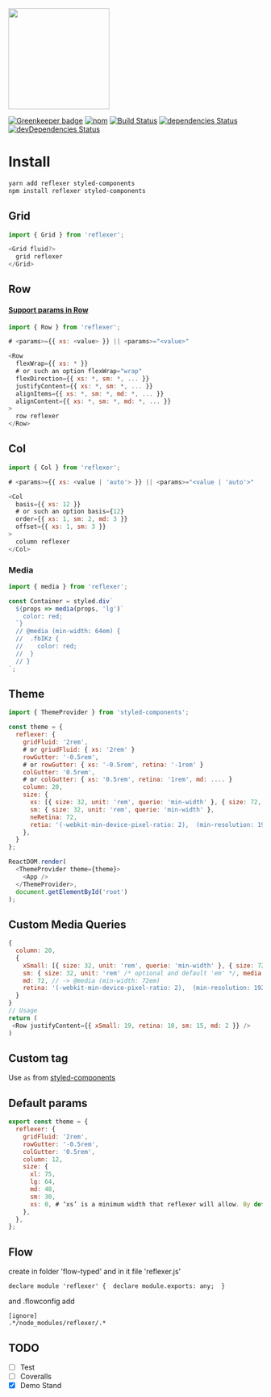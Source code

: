 <img src="https://user-images.githubusercontent.com/9702154/44400365-89f1e480-a553-11e8-9c02-09cb2c28b754.png" width="200" />

[![Greenkeeper badge](https://badges.greenkeeper.io/stk-dmitry/reflexer.svg)](https://greenkeeper.io/)
[![npm](https://img.shields.io/npm/v/reflexer.svg)](https://www.npmjs.com/package/reflexer)
[![Build Status](https://travis-ci.org/stk-dmitry/reflexer.svg?branch=master)](https://travis-ci.org/stk-dmitry/reflexer)
[![dependencies Status](https://david-dm.org/stk-dmitry/reflexer/status.svg)](https://david-dm.org/stk-dmitry/reflexer)
[![devDependencies Status](https://david-dm.org/stk-dmitry/reflexer/dev-status.svg)](https://david-dm.org/stk-dmitry/reflexer?type=dev)

# Install
```sh
yarn add reflexer styled-components
npm install reflexer styled-components
```

## Grid
```js
import { Grid } from 'reflexer';

<Grid fluid?>
  grid reflexer
</Grid>
```

## Row
#### [Support params in Row](https://github.com/stk-dmitry/reflexer/blob/master/src/Row/const.js)

```js
import { Row } from 'reflexer';

# <params>={{ xs: <value> }} || <params>="<value>"

<Row
  flexWrap={{ xs: * }}
  # or such an option flexWrap="wrap"
  flexDirection={{ xs: *, sm: *, ... }}
  justifyContent={{ xs: *, sm: *, ... }}
  alignItems={{ xs: *, sm: *, md: *, ... }}
  alignContent={{ xs: *, sm: *, md: *, ... }}
>
  row reflexer
</Row>
```

## Col
```js
import { Col } from 'reflexer';

# <params>={{ xs: <value | 'auto'> }} || <params>="<value | 'auto'>"

<Col
  basis={{ xs: 12 }}
  # or such an option basis={12}
  order={{ xs: 1, sm: 2, md: 3 }}
  offset={{ xs: 1, sm: 3 }}
>
  column reflexer
</Col>
```

### Media
```js
import { media } from 'reflexer';

const Container = styled.div`
  ${props => media(props, 'lg')`
    color: red;
  `}
  // @media (min-width: 64em) {
  //  .fbIKz {
  //    color: red;
  //  }
  // }
`;
```

## Theme
```js
import { ThemeProvider } from 'styled-components';

const theme = {
  reflexer: {
    gridFluid: '2rem',
    # or griudFluid: { xs: '2rem' }
    rowGutter: '-0.5rem',
    # or rowGutter: { xs: '-0.5rem', retina: '-1rem' }
    colGutter: '0.5rem',
    # or colGutter: { xs: '0.5rem', retina: '1rem', md: .... }
    column: 20,
    size: {
      xs: [{ size: 32, unit: 'rem', querie: 'min-width' }, { size: 72, unit: 'rem', querie: 'max-width' }],
      sm: { size: 32, unit: 'rem', querie: 'min-width' },
      neRetina: 72,
      retia: '(-webkit-min-device-pixel-ratio: 2),  (min-resolution: 192dpi)',
    },
  }
};

ReactDOM.render(
  <ThemeProvider theme={theme}>
    <App />
  </ThemeProvider>,
  document.getElementById('root')
);
```

## Custom Media Queries
```js
{
  column: 20,
  {
    xSmall: [{ size: 32, unit: 'rem', querie: 'min-width' }, { size: 72, unit: 'rem', querie: 'max-width' }], // -> @media (min-width: 32rem) and (max-width: 72rem)
    sm: { size: 32, unit: 'rem' /* optional and default 'em' */, media: 'min-width' /* optional and default 'min-width' */ },  // -> @media (min-width: 32rem)
    md: 72, // -> @media (min-width: 72em)
    retina: '(-webkit-min-device-pixel-ratio: 2),  (min-resolution: 192dpi)', // -> @media (-webkit-min-device-pixel-ratio: 2),  (min-resolution: 192dpi)
  }
}
// Usage
return (
 <Row justifyContent={{ xSmall: 19, retina: 10, sm: 15, md: 2 }} />
)
```

## Custom tag
Use `as` from [styled-components](https://www.styled-components.com/docs/api#as-polymorphic-prop)

## Default params
```js
export const theme = {
  reflexer: {
    gridFluid: '2rem',
    rowGutter: '-0.5rem',
    colGutter: '0.5rem',
    column: 12,
    size: {
      xl: 75,
      lg: 64,
      md: 48,
      sm: 30,
      xs: 0, # ‘xs’ is a minimum width that reflexer will allow. By default it’s set to zero. If it is set to 30, then min-width: 30em will be generated
    },
  },
};
```

## Flow
create in folder 'flow-typed' and in it file 'reflexer.js'
```
declare module 'reflexer' {  declare module.exports: any;  }
```
and .flowconfig add
```
[ignore]
.*/node_modules/reflexer/.*
```

## TODO
- [ ] Test
- [ ] Coveralls
- [x] Demo Stand
